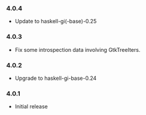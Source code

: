 ### 4.0.4

+ Update to haskell-gi(-base)-0.25

### 4.0.3

+ Fix some introspection data involving GtkTreeIters.

### 4.0.2

+ Upgrade to haskell-gi-base-0.24

### 4.0.1

+ Initial release

